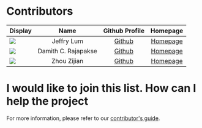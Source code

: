 # Contributors

Display | Name | Github Profile | Homepage
---|:---:|:---:|:---:
![](https://avatars0.githubusercontent.com/u/22460123?s=100) | Jeffry Lum | [Github](https://github.com/j-lum/) | [Homepage](https://se.kasugano.moe)
![](https://avatars0.githubusercontent.com/u/1673303?s=100) | Damith C. Rajapakse | [Github](https://github.com/damithc/) | [Homepage](https://www.comp.nus.edu.sg/~damithch/)
![](https://avatars0.githubusercontent.com/u/50571615?s=100) | Zhou Zijian | [Github](https://github.com/BobbyZhouZijian/) | [Homepage](https://www.zijianzhou.com)
# I would like to join this list. How can I help the project

For more information, please refer to our [contributor's guide](https://oss-generic.github.io/process/).
